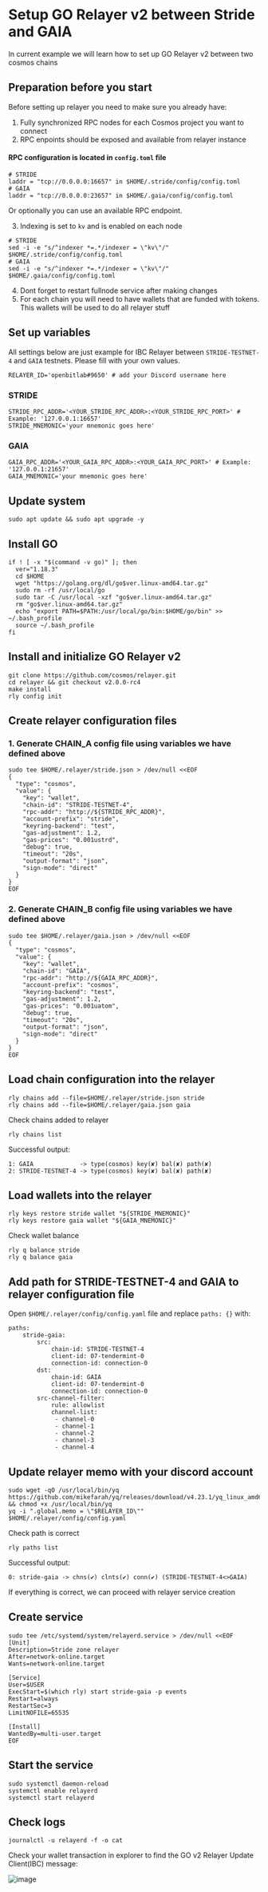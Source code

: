 
# Setup GO Relayer v2 between Stride and GAIA
In current example we will learn how to set up GO Relayer v2 between two cosmos chains

## Preparation before you start
Before setting up relayer you need to make sure you already have:
1. Fully synchronized RPC nodes for each Cosmos project you want to connect
2. RPC enpoints should be exposed and available from relayer instance
#### RPC configuration is located in `config.toml` file
```
# STRIDE
laddr = "tcp://0.0.0.0:16657" in $HOME/.stride/config/config.toml
# GAIA
laddr = "tcp://0.0.0.0:23657" in $HOME/.gaia/config/config.toml  
```

Or optionally you can use an available RPC endpoint.

3. Indexing is set to `kv` and is enabled on each node
```
# STRIDE
sed -i -e "s/^indexer *=.*/indexer = \"kv\"/" $HOME/.stride/config/config.toml
# GAIA
sed -i -e "s/^indexer *=.*/indexer = \"kv\"/" $HOME/.gaia/config/config.toml  
```

4. Dont forget to restart fullnode service after making changes
5. For each chain you will need to have wallets that are funded with tokens. This wallets will be used to do all relayer stuff

## Set up variables
All settings below are just example for IBC Relayer between `STRIDE-TESTNET-4` and `GAIA` testnets. Please fill with your own values.
```
RELAYER_ID='openbitlab#9650' # add your Discord username here
```

### STRIDE
```
STRIDE_RPC_ADDR='<YOUR_STRIDE_RPC_ADDR>:<YOUR_STRIDE_RPC_PORT>' # Example: '127.0.0.1:16657'
STRIDE_MNEMONIC='your mnemonic goes here'
```

### GAIA
```
GAIA_RPC_ADDR='<YOUR_GAIA_RPC_ADDR>:<YOUR_GAIA_RPC_PORT>' # Example: '127.0.0.1:21657'
GAIA_MNEMONIC='your mnemonic goes here'
```

## Update system
```
sudo apt update && sudo apt upgrade -y
```

## Install GO
```
if ! [ -x "$(command -v go)" ]; then
  ver="1.18.3"
  cd $HOME
  wget "https://golang.org/dl/go$ver.linux-amd64.tar.gz"
  sudo rm -rf /usr/local/go
  sudo tar -C /usr/local -xzf "go$ver.linux-amd64.tar.gz"
  rm "go$ver.linux-amd64.tar.gz"
  echo "export PATH=$PATH:/usr/local/go/bin:$HOME/go/bin" >> ~/.bash_profile
  source ~/.bash_profile
fi
```

## Install and initialize GO Relayer v2
```
git clone https://github.com/cosmos/relayer.git
cd relayer && git checkout v2.0.0-rc4
make install
rly config init
```

## Create relayer configuration files
### 1. Generate CHAIN_A config file using variables we have defined above
```
sudo tee $HOME/.relayer/stride.json > /dev/null <<EOF
{
  "type": "cosmos",
  "value": {
    "key": "wallet",
    "chain-id": "STRIDE-TESTNET-4",
    "rpc-addr": "http://${STRIDE_RPC_ADDR}",
    "account-prefix": "stride",
    "keyring-backend": "test",
    "gas-adjustment": 1.2,
    "gas-prices": "0.001ustrd",
    "debug": true,
    "timeout": "20s",
    "output-format": "json",
    "sign-mode": "direct"
  }
}
EOF
```

### 2. Generate CHAIN_B config file using variables we have defined above
```
sudo tee $HOME/.relayer/gaia.json > /dev/null <<EOF
{
  "type": "cosmos",
  "value": {
    "key": "wallet",
    "chain-id": "GAIA",
    "rpc-addr": "http://${GAIA_RPC_ADDR}",
    "account-prefix": "cosmos",
    "keyring-backend": "test",
    "gas-adjustment": 1.2,
    "gas-prices": "0.001uatom",
    "debug": true,
    "timeout": "20s",
    "output-format": "json",
    "sign-mode": "direct"
  }
}
EOF
```

## Load chain configuration into the relayer
```
rly chains add --file=$HOME/.relayer/stride.json stride
rly chains add --file=$HOME/.relayer/gaia.json gaia
```

Check chains added to relayer
```
rly chains list
```

Successful output:
```
1: GAIA             -> type(cosmos) key(✘) bal(✘) path(✘)
2: STRIDE-TESTNET-4 -> type(cosmos) key(✘) bal(✘) path(✘)
```

## Load wallets into the relayer
```
rly keys restore stride wallet "${STRIDE_MNEMONIC}"
rly keys restore gaia wallet "${GAIA_MNEMONIC}"
```

Check wallet balance
```
rly q balance stride
rly q balance gaia
```

## Add path for STRIDE-TESTNET-4 and GAIA to relayer configuration file
Open `$HOME/.relayer/config/config.yaml` file and replace `paths: {}` with:
```
paths:
    stride-gaia:
        src:
            chain-id: STRIDE-TESTNET-4
            client-id: 07-tendermint-0
            connection-id: connection-0
        dst:
            chain-id: GAIA
            client-id: 07-tendermint-0
            connection-id: connection-0
        src-channel-filter:
            rule: allowlist
            channel-list: 
             - channel-0
             - channel-1
             - channel-2
             - channel-3
             - channel-4 
```

## Update relayer memo with your discord account
```
sudo wget -qO /usr/local/bin/yq https://github.com/mikefarah/yq/releases/download/v4.23.1/yq_linux_amd64 && chmod +x /usr/local/bin/yq
yq -i ".global.memo = \"$RELAYER_ID\"" $HOME/.relayer/config/config.yaml
```

Check path is correct
```
rly paths list
```

Successful output:
```
0: stride-gaia -> chns(✔) clnts(✔) conn(✔) (STRIDE-TESTNET-4<>GAIA)
```
If everything is correct, we can proceed with relayer service creation

## Create service
```
sudo tee /etc/systemd/system/relayerd.service > /dev/null <<EOF
[Unit]
Description=Stride zone relayer
After=network-online.target
Wants=network-online.target

[Service]
User=$USER
ExecStart=$(which rly) start stride-gaia -p events
Restart=always
RestartSec=3
LimitNOFILE=65535

[Install]
WantedBy=multi-user.target
EOF
```

## Start the service
```
sudo systemctl daemon-reload
systemctl enable relayerd
systemctl start relayerd
```

## Check logs
```
journalctl -u relayerd -f -o cat
```

Check your wallet transaction in explorer to find the GO v2 Relayer Update Client(IBC) message:

![image](https://user-images.githubusercontent.com/35404870/187739467-a5289447-0198-4810-b4f5-4888bb8878e5.png)
